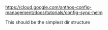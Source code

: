 https://cloud.google.com/anthos-config-management/docs/tutorials/config-sync-helm

This should be the simplest dir structure

